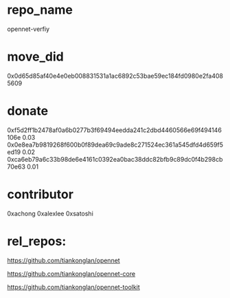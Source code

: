# repo_name
opennet-verfiy

# move_did
0x0d65d85af40e4e0eb008831531a1ac6892c53bae59ec184fd0980e2fa4085609

# donate 
0xf5d2ff1b2478af0a6b0277b3f69494eedda241c2dbd4460566e69f494146106e 0.03
0x0e8ea7b9819268f600b0f89dea69c9ade8c271524ec361a545dfd4d659f5ed19 0.02
0xca6eb79a6c33b98de6e4161c0392ea0bac38ddc82bfb9c89dc0f4b298cb70e63 0.01

# contributor 
0xachong
0xalexlee
0xsatoshi

# rel_repos: 
https://github.com/tiankonglan/opennet

https://github.com/tiankonglan/opennet-core

https://github.com/tiankonglan/opennet-toolkit

